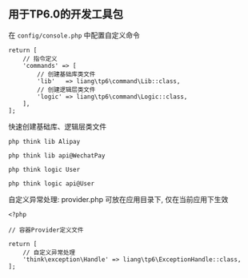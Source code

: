 ## 用于TP6.0的开发工具包

在 `config/console.php` 中配置自定义命令

```
return [
    // 指令定义
    'commands' => [
        // 创建基础库类文件
        'lib'   => liang\tp6\command\Lib::class,
        // 创建逻辑层类文件
        'logic' => liang\tp6\command\Logic::class,
    ],
];
```

快速创建基础库、逻辑层类文件

```
php think lib Alipay

php think lib api@WechatPay

php think logic User

php think logic api@User
```

自定义异常处理: provider.php 可放在应用目录下, 仅在当前应用下生效

```
<?php

// 容器Provider定义文件

return [
    // 自定义异常处理
    'think\exception\Handle' => liang\tp6\ExceptionHandle::class,
];

```